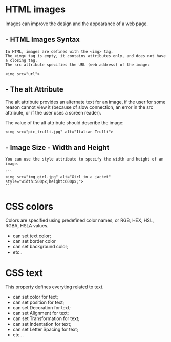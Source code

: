 # HTML images
Images can improve the design and the appearance of a web page.

## - HTML Images Syntax
  ```
  In HTML, images are defined with the <img> tag.  
  The <img> tag is empty, it contains attributes only, and does not have a closing tag.  
  The src attribute specifies the URL (web address) of the image:

  <img src="url">
  ```

## - The alt Attribute  
  The alt attribute provides an alternate text for an image, if the user for some reason cannot view it (because of slow connection, an error in the src attribute, or if the user uses a screen reader).

The value of the alt attribute should describe the image:
```
<img src="pic_trulli.jpg" alt="Italian Trulli">
```

## - Image Size - Width and Height
    You can use the style attribute to specify the width and height of an image.

    ```
    <img src="img_girl.jpg" alt="Girl in a jacket" style="width:500px;height:600px;">
    ```

# CSS colors
Colors are specified using predefined color names, or RGB, HEX, HSL, RGBA, HSLA values.
- can set text color;
- can set border color
- can set background color;
- etc..

# CSS text
This property defines everyting related to text.
- can set color for text;
- can set position for text;
- can set Decoration for text;
- can set Alignment for text;
- can set Transformation for text;
- can set Indentation for text;
- can set Letter Spacing for text;
- etc...
  